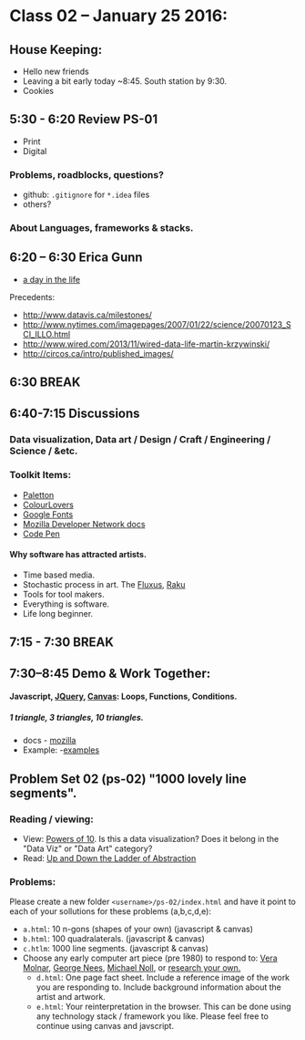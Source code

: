 # Class 02 – January 25 2016:

## House Keeping:
* Hello new friends
* Leaving a bit early today ~8:45.  South station by 9:30.
* Cookies

## 5:30 - 6:20 Review PS-01
* Print
* Digital

### Problems, roadblocks, questions?
* github: `.gitignore` for `*.idea` files
* others?

### About Languages, frameworks & stacks.

## 6:20 – 6:30 Erica Gunn
* [a day in the life](https://flowingdata.com/2015/12/15/a-day-in-the-life-of-americans/)

Precedents:
* http://www.datavis.ca/milestones/
* http://www.nytimes.com/imagepages/2007/01/22/science/20070123_SCI_ILLO.html
* http://www.wired.com/2013/11/wired-data-life-martin-krzywinski/
* http://circos.ca/intro/published_images/

## 6:30 BREAK

## 6:40-7:15 Discussions
### Data visualization, Data art / Design / Craft / Engineering / Science / &etc.
### Toolkit Items:
* [Paletton](http://paletton.com/)
* [ColourLovers](http://www.colourlovers.com/palettes/most-loved/all-time/meta)
* [Google Fonts](https://www.google.com/fonts)
* [Mozilla Developer Network docs](https://developer.mozilla.org)
* [Code Pen](http://codepen.io/)


#### Why software has attracted artists.
* Time based media. 
* Stochastic process in art. The [Fluxus](https://en.wikipedia.org/wiki/Fluxus), [Raku](https://en.wikipedia.org/wiki/Raku_ware)
* Tools for tool makers. 
* Everything is software.
* Life long beginner.

## 7:15 - 7:30 BREAK

## 7:30–8:45 Demo & Work Together:

#### Javascript, [JQuery](https://jquery.com/),  [Canvas](https://developer.mozilla.org/en-US/docs/Web/API/Canvas_API): Loops, Functions, Conditions.

##### 1 triangle, 3 triangles, 10 triangles.

* docs - [mozilla](https://developer.mozilla.org/en-US/docs/Web/API/Canvas_API/Tutorial/Drawing_shapes#Drawing_a_triangle)
* Example: -[examples](./ps-02/index.html)


## Problem Set 02 (ps-02) "1000 lovely line segments".
### Reading / viewing:
* View: [Powers of 10](https://www.youtube.com/watch?v=0fKBhvDjuy0). Is this a data visualization?  Does it belong in the "Data Viz" or "Data Art" category?
* Read: [Up and Down the Ladder of Abstraction](http://worrydream.com/#!2/LadderOfAbstraction)

### Problems:
Please create a new folder `<username>/ps-02/index.html` and have it point to each of your sollutions for these problems (a,b,c,d,e):

* `a.html`: 10 n-gons  (shapes of your own) (javascript & canvas)
* `b.html`: 100 quadralaterals.     (javascript & canvas)
* `c.htlm`: 1000 line segments.     (javascript & canvas)
* Choose any early computer art piece (pre 1980) to respond to: [Vera Molnar](http://www.veramolnar.com/diapo.php), [George Nees](https://en.wikipedia.org/wiki/Georg_Nees), [Michael Noll](http://dam.org/artists/phase-one/a-michael-noll/artworks), or [research your own.](http://dam.org)
    * `d.html`: One page fact sheet. Include a reference image of the work you are responding to. Include background information about the artist and artwork.
    * `e.html`: Your reinterpretation in the browser. This can be done using any technology stack / framework you like. Please feel free to continue using canvas and javscript.
